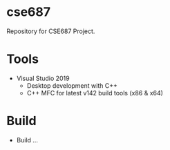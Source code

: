 # cse687
Repository for CSE687 Project.

# Tools
- Visual Studio 2019
    - Desktop development with C++
    - C++ MFC for latest v142 build tools (x86 & x64)

# Build
- Build ...
